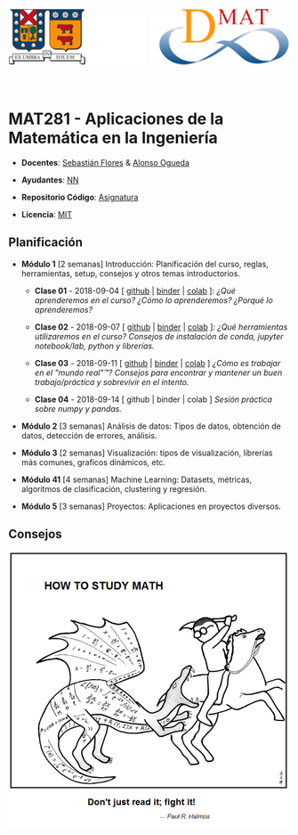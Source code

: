 <header>
<img src="./images/utfsm.png" alt="UTFSM" align="left"/>
<img src="./images/dmat.png" alt="DMAT" align="right"/>
</header>
</br></br></br></br></br>

# MAT281 - Aplicaciones de la Matemática en la Ingeniería

* **Docentes**: [Sebastián Flores](https://www.linkedin.com/in/sebastiandres/) & [Alonso Ogueda](https://www.linkedin.com/in/aoguedaoliva/)

* **Ayudantes**: [NN]()

* **Repositorio Código**: [Asignatura](https://www.github.com/sebastiandres/mat281_2018S2)

* **Licencia**: [MIT](./LICENCE.md)

## Planificación

* **Módulo 1** [2 semanas] Introducción: Planificación del curso, reglas, herramientas, setup, consejos y otros temas introductorios.

  * **Clase 01** - 2018-09-04 [ [github](https://github.com/sebastiandres/mat281_m01_introduccion/blob/master/01_sobre_el_curso/01_sobre_el_curso.ipynb) | [binder](https://mybinder.org/v2/gh/sebastiandres/mat281_m01_introduccion/master?filepath=01_sobre_el_curso/01_sobre_el_curso.ipynb) | [colab](https://colab.research.google.com/github/sebastiandres/mat281_m01_introduccion/blob/master/01_sobre_el_curso/01_sobre_el_curso.ipynb) ]: *¿Qué aprenderemos en el curso? ¿Cómo lo aprenderemos? ¿Porqué lo aprenderemos?*

  * **Clase 02** - 2018-09-07 [ [github](https://github.com/sebastiandres/mat281_m01_introduccion/blob/master/02_data_science_toolkit/02_data_science_toolkit.ipynb) | [binder](https://mybinder.org/v2/gh/sebastiandres/mat281_m01_introduccion/master?filepath=02_data_science_toolkit/02_data_science_toolkit.ipynb) | [colab](https://colab.research.google.com/github/sebastiandres/mat281_m01_introduccion/blob/master/02_data_science_toolkit/02_data_science_toolkit.ipynb) ]: *¿Qué herramientas utilizaremos en el curso? Consejos de instalación de conda, jupyter notebook/lab, python y librerías.*

  * **Clase 03** - 2018-09-11 [ [github](https://www.youtube.com/watch?v=dQw4w9WgXcQ) | [binder](https://youtu.be/sTSA_sWGM44?list=PL8-WCDAlf0s1B2eimcB77pRtnys6QXpSK&t=75) | [colab](https://www.youtube.com/watch?v=Oj6pQGFRxZc) ] *¿Cómo es trabajar en el "mundo real"™? Consejos para encontrar y mantener un buen trabajo/práctica y sobrevivir en el intento.*

  * **Clase 04** - 2018-09-14 [ github | binder | colab ] *Sesión práctica sobre numpy y pandas.*

* **Módulo 2** [3 semanas] Análisis de datos: Tipos de datos, obtención de datos, detección de errores, análisis.

* **Módulo 3** [2 semanas] Visualización: tipos de visualización, librerías más comunes, graficos dinámicos, etc.

* **Módulo 41** [4 semanas] Machine Learning: Datasets, métricas, algoritmos de clasificación, clustering y regresión.  

* **Módulo 5** [3 semanas] Proyectos: Aplicaciones en proyectos diversos.

## Consejos
[![HowToCode](./images/saint_curious_george.png)](https://abstrusegoose.com/353)

